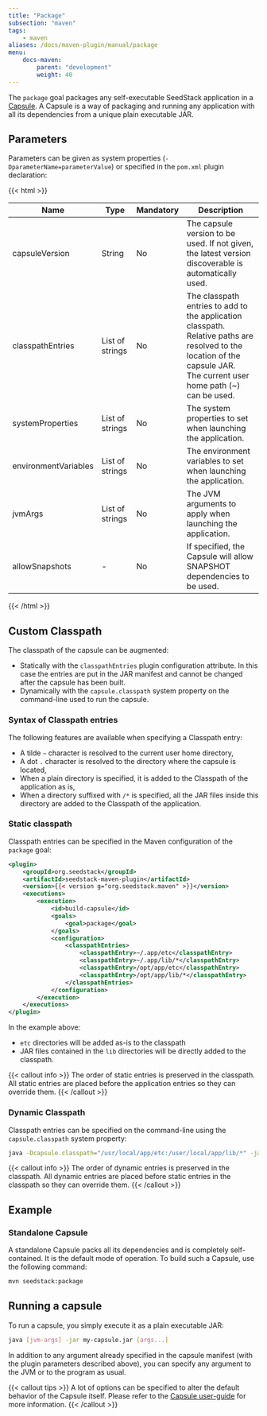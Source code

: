 ```yaml
---
title: "Package"
subsection: "maven"
tags:
    - maven
aliases: /docs/maven-plugin/manual/package    
menu:
    docs-maven:
        parent: "development"
        weight: 40
---
```


The `package` goal packages any self-executable SeedStack application in a [Capsule](http://www.capsule.io/).
A Capsule is a way of packaging and running any application with all its dependencies from a unique plain executable JAR.<!--more-->

## Parameters

Parameters can be given as system properties (`-DparameterName=parameterValue`) or specified in the `pom.xml` plugin declaration:

{{< html >}}
<table class="table table-striped table-bordered table-condensed">
    <thead>
    <tr>
        <th>Name</th>
        <th>Type</th>
        <th>Mandatory</th>
        <th>Description</th>
    </tr>
    </thead>
    <tbody>
    <tr>
        <td>capsuleVersion</td>
        <td>String</td>
        <td>No</td>
        <td>The capsule version to be used. If not given, the latest version discoverable is automatically used.</td>
    </tr>
    <tr>
        <td>classpathEntries</td>
        <td>List of strings</td>
        <td>No</td>
        <td>The classpath entries to add to the application classpath.
        <br/>Relative paths are resolved to the location of the 
        capsule JAR. 
        <br/>The current user home path (~) can be used.</td>
    </tr>
    <tr>
        <td>systemProperties</td>
        <td>List of strings</td>
        <td>No</td>
        <td>The system properties to set when launching the application.</td>
    </tr>
    <tr>
        <td>environmentVariables</td>
        <td>List of strings</td>
        <td>No</td>
        <td>The environment variables to set when launching the application.</td>
    </tr>
    <tr>
        <td>jvmArgs</td>
        <td>List of strings</td>
        <td>No</td>
        <td>The JVM arguments to apply when launching the application.</td>
    </tr>
    <tr>
        <td>allowSnapshots</td>
        <td>-</td>
        <td>No</td>
        <td>If specified, the Capsule will allow SNAPSHOT dependencies to be used.</td>
    </tr>
    </tbody>
</table>
{{< /html >}}

## Custom Classpath

The classpath of the capsule can be augmented:

* Statically with the `classpathEntries` plugin configuration attribute. In this case the entries are put in the 
JAR manifest and cannot be changed after the capsule has been built.
* Dynamically with the `capsule.classpath` system property on the command-line used to run the capsule.   

### Syntax of Classpath entries

The following features are available when specifying a Classpath entry:

* A tilde `~` character is resolved to the current user home directory,
* A dot `.` character is resolved to the directory where the capsule is located,
* When a plain directory is specified, it is added to the Classpath of the application as is,
* When a directory suffixed with `/*` is specified, all the JAR files inside this directory are added to the Classpath 
of the application.

### Static classpath

Classpath entries can be specified in the Maven configuration of the `package` goal:

```xml
<plugin>
    <groupId>org.seedstack</groupId>
    <artifactId>seedstack-maven-plugin</artifactId>
    <version>{{< version g="org.seedstack.maven" >}}</version>
    <executions>
        <execution>
            <id>build-capsule</id>
            <goals>
                <goal>package</goal>
            </goals>
            <configuration>
                <classpathEntries>
                    <classpathEntry>~/.app/etc</classpathEntry>
                    <classpathEntry>~/.app/lib/*</classpathEntry>
                    <classpathEntry>/opt/app/etc</classpathEntry>
                    <classpathEntry>/opt/app/lib/*</classpathEntry>
                </classpathEntries>
            </configuration>
        </execution>
    </executions>
</plugin>
```

In the example above:

* `etc` directories will be added as-is to the classpath
* JAR files contained in the `lib` directories will be directly added to the classpath. 

{{< callout info >}}
The order of static entries is preserved in the classpath. All static entries are placed before the application
entries so they can override them. 
{{< /callout >}}

### Dynamic Classpath

Classpath entries can be specified on the command-line using the `capsule.classpath` system property:

```bash
java -Dcapsule.classpath="/usr/local/app/etc:/user/local/app/lib/*" -jar my-capsule.jar
```

{{< callout info >}}
The order of dynamic entries is preserved in the classpath. All dynamic entries are placed before static entries in
the classpath so they can override them.
{{< /callout >}}

## Example

### Standalone Capsule

A standalone Capsule packs all its dependencies and is completely self-contained. It is the default mode of operation. To
build such a Capsule, use the following command:

```bash
mvn seedstack:package
```

## Running a capsule

To run a capsule, you simply execute it as a plain executable JAR:

```bash
java [jvm-args] -jar my-capsule.jar [args...]
```

In addition to any argument already specified in the capsule manifest (with the plugin parameters described above), you 
can specify any argument to the JVM or to the program as usual.

{{< callout tips >}}
A lot of options can be specified to alter the default behavior of the Capsule itself. Please refer to the [Capsule user-guide](http://www.capsule.io/user-guide/)
for more information.
{{< /callout >}}
